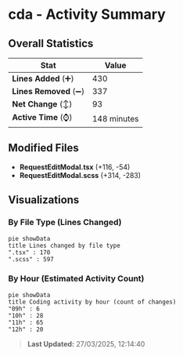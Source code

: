 # cda - Activity Summary 

## Overall Statistics

| Stat                   | Value                                                             |
| ---------------------- | ----------------------------------------------------------------- |
| **Lines Added** (➕)   | 430                                          |
| **Lines Removed** (➖) | 337                                        |
| **Net Change** (↕)    | 93                |
| **Active Time** (⌚)   | 148 minutes |


## Modified Files
- **RequestEditModal.tsx** (+116, -54)
- **RequestEditModal.scss** (+314, -283)

## Visualizations

### By File Type (Lines Changed)

```mermaid
pie showData
title Lines changed by file type
".tsx" : 170
".scss" : 597
```

### By Hour (Estimated Activity Count)

```mermaid
pie showData
title Coding activity by hour (count of changes)
"09h" : 6
"10h" : 28
"11h" : 65
"12h" : 20
```


> **Last Updated:** 27/03/2025, 12:14:40